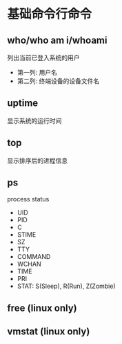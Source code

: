 # 基础命令行命令

## who/who am i/whoami

列出当前已登入系统的用户

- 第一列: 用户名
- 第二列: 终端设备的设备文件名

## uptime

显示系统的运行时间

## top

显示排序后的进程信息

## ps

process status

- UID
- PID
- C
- STIME
- SZ
- TTY
- COMMAND
- WCHAN
- TIME
- PRI
- STAT: S(Sleep), R(Run), Z(Zombie)

## free (linux only)

## vmstat (linux only)
